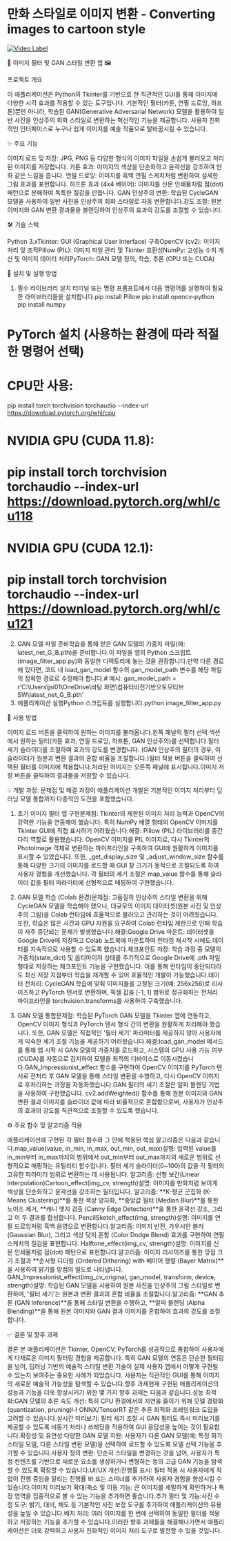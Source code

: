 # 만화 스타일로 이미지 변환 - Converting images to cartoon style
 
[![Video Label](http://img.youtube.com/vi/WO7ePyKYrlo/0.jpg)](https://youtu.be/WO7ePyKYrlo)

🎨 이미지 필터 및 GAN 스타일 변환 앱 🖼️

프로젝트 개요

이 애플리케이션은 Python의 Tkinter를 기반으로 한 직관적인 GUI를 통해 이미지에 다양한 시각 효과를 적용할 수 있는 도구입니다. 기본적인 필터(카툰, 연필 드로잉, 하프톤)뿐만 아니라, 학습된 GAN(Generative Adversarial Network) 모델을 활용하여 일반 사진을 인상주의 회화 스타일로 변환하는 혁신적인 기능을 제공합니다. 사용자 친화적인 인터페이스로 누구나 쉽게 이미지를 예술 작품으로 탈바꿈시킬 수 있습니다.

✨ 주요 기능

이미지 로드 및 저장: JPG, PNG 등 다양한 형식의 이미지 파일을 손쉽게 불러오고 처리된 이미지를 저장합니다.
카툰 효과: 이미지의 색상을 단순화하고 윤곽선을 강조하여 만화 같은 느낌을 줍니다.
연필 드로잉: 이미지를 흑백 연필 스케치처럼 변환하여 섬세한 그림 효과를 표현합니다.
하프톤 효과 (4x4 베이어): 이미지를 신문 인쇄물처럼 점(dot) 패턴으로 분해하여 독특한 질감을 만듭니다.
GAN 인상주의 변환: 학습된 CycleGAN 모델을 사용하여 일반 사진을 인상주의 회화 스타일로 자동 변환합니다.강도 조절: 원본 이미지와 GAN 변환 결과물을 블렌딩하여 인상주의 효과의 강도를 조절할 수 있습니다.

🛠️ 기술 스택

Python 3.xTkinter: GUI (Graphical User Interface) 구축OpenCV (cv2): 이미지 처리 및 조작Pillow (PIL): 이미지 파일 관리 및 Tkinter 호환성NumPy: 고성능 수치 계산 및 이미지 데이터 처리PyTorch: GAN 모델 정의, 학습, 추론 (CPU 또는 CUDA)

🚀 설치 및 실행 방법

1. 필수 라이브러리 설치
터미널 또는 명령 프롬프트에서 다음 명령어를 실행하여 필요한 라이브러리들을 설치합니다.pip install Pillow
pip install opencv-python
pip install numpy
# PyTorch 설치 (사용하는 환경에 따라 적절한 명령어 선택)
# CPU만 사용:
pip install torch torchvision torchaudio --index-url https://download.pytorch.org/whl/cpu
# NVIDIA GPU (CUDA 11.8):
# pip install torch torchvision torchaudio --index-url https://download.pytorch.org/whl/cu118
# NVIDIA GPU (CUDA 12.1):
# pip install torch torchvision torchaudio --index-url https://download.pytorch.org/whl/cu121
2. GAN 모델 파일 준비학습을 통해 얻은 GAN 모델의 가중치 파일(예: latest_net_G_B.pth)을 준비합니다.이 파일을 앱의 Python 스크립트(image_filter_app.py)와 동일한 디렉토리에 놓는 것을 권장합니다.만약 다른 경로에 있다면, 코드 내 load_gan_model 함수의 gan_model_path 변수를 해당 파일의 정확한 경로로 수정해야 합니다.# 예시:
gan_model_path = r'C:\Users\jsi01\OneDrive\바탕 화면\컴퓨터비전기반오토모티브SW\latest_net_G_B.pth'
3. 애플리케이션 실행Python 스크립트를 실행합니다.python image_filter_app.py

📝 사용 방법

이미지 로드 버튼을 클릭하여 원하는 이미지를 불러옵니다.왼쪽 패널의 필터 선택 섹션에서 원하는 필터(카툰 효과, 연필 드로잉, 하프톤, GAN 인상주의)를 선택합니다.필터 세기 슬라이더를 조절하여 효과의 강도를 변경합니다. (GAN 인상주의 필터의 경우, 이 슬라이더가 원본과 변환 결과의 혼합 비율을 조절합니다.)필터 적용 버튼을 클릭하여 선택된 필터를 이미지에 적용합니다.처리된 이미지는 오른쪽 패널에 표시됩니다.이미지 저장 버튼을 클릭하여 결과물을 저장할 수 있습니다.

💡 개발 과정: 문제점 및 해결 과정이 애플리케이션 개발은 기본적인 이미지 처리부터 딥러닝 모델 통합까지 다층적인 도전을 포함했습니다.

1. 초기 이미지 필터 앱 구현문제점: Tkinter의 제한된 이미지 처리 능력과 OpenCV의 강력한 기능을 연동해야 했습니다. 특히 NumPy 배열 형태의 OpenCV 이미지를 Tkinter GUI에 직접 표시하기 어려웠습니다.해결: Pillow (PIL) 라이브러리를 중간 다리 역할로 활용했습니다. OpenCV 이미지를 PIL 이미지로, 다시 Tkinter의 PhotoImage 객체로 변환하는 파이프라인을 구축하여 GUI에 원활하게 이미지를 표시할 수 있었습니다. 또한, _get_display_size 및 _adjust_window_size 함수를 통해 다양한 크기의 이미지를 로드할 때 GUI 창 크기가 동적으로 조절되도록 하여 사용자 경험을 개선했습니다. 각 필터의 세기 조절은 map_value 함수를 통해 슬라이더 값을 필터 파라미터에 선형적으로 매핑하여 구현했습니다.

2. GAN 모델 학습 (Colab 환경)문제점: 고품질의 인상주의 스타일 변환을 위해 CycleGAN 모델을 학습해야 했으나, 대규모의 이미지 데이터셋(원본 사진 및 인상주의 그림)을 Colab 런타임에 효율적으로 불러오고 관리하는 것이 어려웠습니다. 또한, 학습은 많은 시간과 GPU 자원을 요구하여 Colab 런타임 제한으로 인해 학습이 자주 중단되는 문제가 발생했습니다.해결:Google Drive 마운트: 데이터셋을 Google Drive에 저장하고 Colab 노트북에 마운트하여 런타임 재시작 시에도 데이터를 지속적으로 사용할 수 있도록 했습니다.체크포인트 저장: 학습 과정 중 모델의 가중치(state_dict) 및 옵티마이저 상태를 주기적으로 Google Drive에 .pth 파일 형태로 저장하는 체크포인트 기능을 구현했습니다. 이를 통해 런타임이 중단되더라도 최신 저장 지점부터 학습을 재개할 수 있어 효율적인 개발이 가능했습니다.데이터 전처리: CycleGAN 학습에 맞춰 이미지들을 고정된 크기(예: 256x256)로 리사이즈하고 PyTorch 텐서로 변환하며, 픽셀 값을 [-1, 1] 범위로 정규화하는 전처리 파이프라인을 torchvision.transforms를 사용하여 구축했습니다.

3. GAN 모델 통합문제점: 학습된 PyTorch GAN 모델을 Tkinter 앱에 연동하고, OpenCV 이미지 형식과 PyTorch 텐서 형식 간의 변환을 원활하게 처리해야 했습니다. 또한, GAN 모델은 직접적인 '필터 세기' 파라미터를 제공하지 않아 사용자에게 익숙한 세기 조절 기능을 제공하기 어려웠습니다.해결:load_gan_model 메서드를 통해 앱 시작 시 GAN 모델의 가중치를 로드하고, 시스템의 GPU 사용 가능 여부(CUDA)를 자동으로 감지하여 모델을 최적의 디바이스로 이동시켰습니다.GAN_Impressionist_effect 함수를 구현하여 OpenCV 이미지를 PyTorch 텐서로 전처리 후 GAN 모델을 통해 스타일 변환을 수행하고, 다시 OpenCV 이미지로 후처리하는 과정을 자동화했습니다.GAN 필터의 세기 조절은 알파 블렌딩 기법을 사용하여 구현했습니다. cv2.addWeighted() 함수를 통해 원본 이미지와 GAN 변환 결과 이미지를 슬라이더 값에 따라 비율적으로 혼합함으로써, 사용자가 인상주의 효과의 강도를 직관적으로 조절할 수 있도록 했습니다.

⚙️ 주요 함수 및 알고리즘 적용

애플리케이션에 구현된 각 필터 함수와 그 안에 적용된 핵심 알고리즘은 다음과 같습니다.map_value(value, in_min, in_max, out_min, out_max)설명: 입력된 value를 in_min부터 in_max까지의 범위에서 out_min부터 out_max까지의 새로운 범위로 선형적으로 매핑하는 유틸리티 함수입니다. 필터 세기 슬라이더(0~100)의 값을 각 필터의 고유한 파라미터 범위로 변환하는 데 사용됩니다.
알고리즘: 선형 보간(Linear Interpolation)Cartoon_effect(img_cv, strength)설명: 이미지를 만화처럼 보이게 색상을 단순화하고 윤곽선을 강조하는 필터입니다.
알고리즘: **K-평균 군집화 (K-Means Clustering)**를 통한 색상 양자화, **중앙값 필터 (Median Blur)**를 통한 노이즈 제거, **캐니 엣지 검출 (Canny Edge Detection)**을 통한 윤곽선 강조, 그리고 이 두 결과를 합성합니다.
PencilSketch_effect(img, strength)설명: 이미지를 연필 드로잉처럼 흑백 음영으로 변환합니다.알고리즘: 이미지 반전, 가우시안 블러 (Gaussian Blur), 그리고 색상 닷지 혼합 (Color Dodge Blend) 효과를 구현하여 연필 스케치의 질감을 표현합니다.
Halftone_effect(img_cv, strength)설명: 이미지를 신문 인쇄물처럼 점(dot) 패턴으로 표현합니다.알고리즘: 이미지 리사이즈를 통한 망점 크기 조절과 **순서형 디더링 (Ordered Dithering) with 베이어 행렬 (Bayer Matrix)**을 사용하여 밝기를 망점의 밀도로 나타냅니다.
GAN_Impressionist_effect(img_cv_original, gan_model, transform, device, strength)설명: 학습된 GAN 모델을 사용하여 원본 사진을 인상주의 그림 스타일로 변환하며, '필터 세기'는 원본과 변환 결과의 혼합 비율을 조절합니다.알고리즘: **GAN 추론 (GAN Inference)**을 통해 스타일 변환을 수행하고, **알파 블렌딩 (Alpha Blending)**을 통해 원본 이미지와 GAN 결과 이미지를 혼합하여 효과의 강도를 조절합니다.

✅ 결론 및 향후 과제

결론
본 애플리케이션은 Tkinter, OpenCV, PyTorch를 성공적으로 통합하여 사용자에게 다채로운 이미지 필터링 경험을 제공합니다. 특히 GAN 모델의 연동은 단순한 필터링을 넘어, 딥러닝 기반의 예술적 스타일 변환 기술이 실제 사용자 앱에서 어떻게 구현될 수 있는지 보여주는 중요한 사례가 되었습니다. 사용자는 직관적인 GUI를 통해 이미지의 새로운 예술적 가능성을 탐색할 수 있습니다.향후 과제현재 구현된 애플리케이션의 성능과 기능을 더욱 향상시키기 위한 몇 가지 향후 과제는 다음과 같습니다.성능 최적화:GAN 모델의 추론 속도 개선: 특히 CPU 환경에서의 지연을 줄이기 위해 모델 경량화(quantization, pruning)나 ONNX/TensorRT 같은 추론 최적화 프레임워크 도입을 고려할 수 있습니다.실시간 미리보기: 필터 세기 조절 시 GAN 필터도 즉시 미리보기를 제공할 수 있도록 비동기 처리나 쓰레딩을 적용하여 GUI 응답성을 높이는 것이 필요합니다.확장성 및 유연성:다양한 GAN 모델 지원: 사용자가 다른 GAN 모델(예: 특정 화가 스타일 모델, 다른 스타일 변환 모델)을 선택하여 로드할 수 있도록 모델 선택 기능을 추가할 수 있습니다.사용자 정의 변환: 단순히 스타일을 변경하는 것을 넘어, 사용자가 특정 컨텐츠를 기반으로 새로운 요소를 생성하거나 변형하는 등의 고급 GAN 기능을 탐색할 수 있도록 확장할 수 있습니다.UI/UX 개선:진행률 표시: 필터 적용 시 사용자에게 작업이 진행 중임을 알리는 진행률 바 또는 스피너를 추가하여 사용자 경험을 향상시킬 수 있습니다.이미지 미리보기 확대/축소 및 이동 기능: 큰 이미지를 세밀하게 확인하거나 특정 영역을 집중적으로 볼 수 있는 기능을 추가하면 좋습니다.추가 필터 및 기능:사진 수정 도구: 밝기, 대비, 채도 등 기본적인 사진 보정 도구를 추가하여 애플리케이션의 유용성을 높일 수 있습니다.배치 처리: 여러 이미지를 한 번에 선택하여 동일한 필터를 적용하고 저장하는 기능을 추가할 수 있습니다.이러한 향후 과제들을 해결해나가면서 애플리케이션은 더욱 강력하고 사용자 친화적인 이미지 처리 도구로 발전할 수 있을 것입니다.
